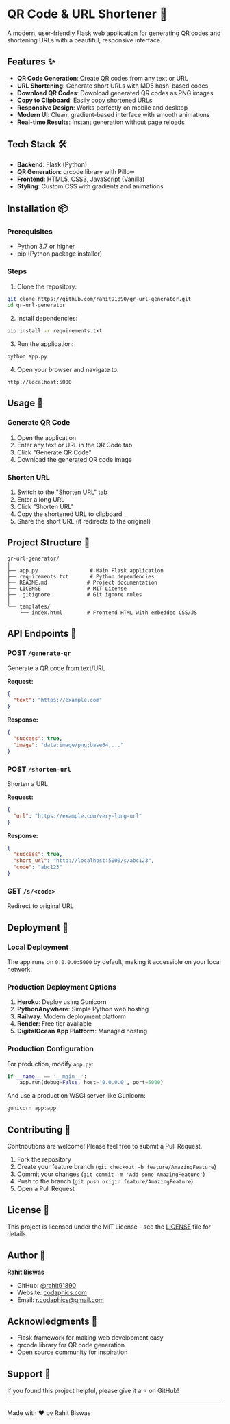 # QR Code & URL Shortener 🔗

A modern, user-friendly Flask web application for generating QR codes and shortening URLs with a beautiful, responsive interface.

## Features ✨

- **QR Code Generation**: Create QR codes from any text or URL
- **URL Shortening**: Generate short URLs with MD5 hash-based codes
- **Download QR Codes**: Download generated QR codes as PNG images
- **Copy to Clipboard**: Easily copy shortened URLs
- **Responsive Design**: Works perfectly on mobile and desktop
- **Modern UI**: Clean, gradient-based interface with smooth animations
- **Real-time Results**: Instant generation without page reloads

## Tech Stack 🛠️

- **Backend**: Flask (Python)
- **QR Generation**: qrcode library with Pillow
- **Frontend**: HTML5, CSS3, JavaScript (Vanilla)
- **Styling**: Custom CSS with gradients and animations

## Installation 📦

### Prerequisites

- Python 3.7 or higher
- pip (Python package installer)

### Steps

1. Clone the repository:
```bash
git clone https://github.com/rahit91890/qr-url-generator.git
cd qr-url-generator
```

2. Install dependencies:
```bash
pip install -r requirements.txt
```

3. Run the application:
```bash
python app.py
```

4. Open your browser and navigate to:
```
http://localhost:5000
```

## Usage 📖

### Generate QR Code

1. Open the application
2. Enter any text or URL in the QR Code tab
3. Click "Generate QR Code"
4. Download the generated QR code image

### Shorten URL

1. Switch to the "Shorten URL" tab
2. Enter a long URL
3. Click "Shorten URL"
4. Copy the shortened URL to clipboard
5. Share the short URL (it redirects to the original)

## Project Structure 📁

```
qr-url-generator/
│
├── app.py                 # Main Flask application
├── requirements.txt       # Python dependencies
├── README.md             # Project documentation
├── LICENSE               # MIT License
├── .gitignore            # Git ignore rules
│
└── templates/
    └── index.html        # Frontend HTML with embedded CSS/JS
```

## API Endpoints 🔌

### POST `/generate-qr`
Generate a QR code from text/URL

**Request:**
```json
{
  "text": "https://example.com"
}
```

**Response:**
```json
{
  "success": true,
  "image": "data:image/png;base64,..."
}
```

### POST `/shorten-url`
Shorten a URL

**Request:**
```json
{
  "url": "https://example.com/very-long-url"
}
```

**Response:**
```json
{
  "success": true,
  "short_url": "http://localhost:5000/s/abc123",
  "code": "abc123"
}
```

### GET `/s/<code>`
Redirect to original URL

## Deployment 🚀

### Local Deployment

The app runs on `0.0.0.0:5000` by default, making it accessible on your local network.

### Production Deployment Options

1. **Heroku**: Deploy using Gunicorn
2. **PythonAnywhere**: Simple Python web hosting
3. **Railway**: Modern deployment platform
4. **Render**: Free tier available
5. **DigitalOcean App Platform**: Managed hosting

### Production Configuration

For production, modify `app.py`:
```python
if __name__ == '__main__':
    app.run(debug=False, host='0.0.0.0', port=5000)
```

And use a production WSGI server like Gunicorn:
```bash
gunicorn app:app
```

## Contributing 🤝

Contributions are welcome! Please feel free to submit a Pull Request.

1. Fork the repository
2. Create your feature branch (`git checkout -b feature/AmazingFeature`)
3. Commit your changes (`git commit -m 'Add some AmazingFeature'`)
4. Push to the branch (`git push origin feature/AmazingFeature`)
5. Open a Pull Request

## License 📄

This project is licensed under the MIT License - see the [LICENSE](LICENSE) file for details.

## Author 👤

**Rahit Biswas**
- GitHub: [@rahit91890](https://github.com/rahit91890)
- Website: [codaphics.com](https://codaphics.com)
- Email: r.codaphics@gmail.com

## Acknowledgments 🙏

- Flask framework for making web development easy
- qrcode library for QR code generation
- Open source community for inspiration

## Support 💬

If you found this project helpful, please give it a ⭐ on GitHub!

---

Made with ❤️ by Rahit Biswas
